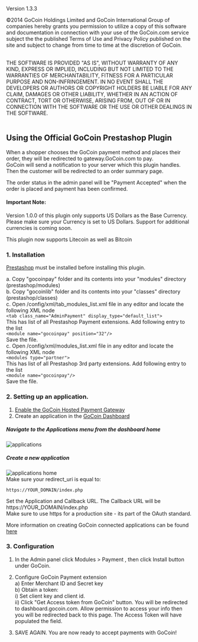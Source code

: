 Version 1.3.3

&copy;2014 GoCoin Holdings Limited and GoCoin International Group of companies hereby grants you permission to utilize a copy of this software and documentation in connection with your use of the GoCoin.com service subject the the published Terms of Use and Privacy Policy published on the site and subject to change from time to time at the discretion of GoCoin.<br><br>

THE SOFTWARE IS PROVIDED "AS IS", WITHOUT WARRANTY OF ANY KIND, EXPRESS OR IMPLIED, INCLUDING BUT NOT LIMITED TO THE WARRANTIES OF MERCHANTABILITY, FITNESS FOR A PARTICULAR PURPOSE AND NON-INFRINGEMENT. IN NO EVENT SHALL THE DEVELOPERS OR AUTHORS OR COPYRIGHT HOLDERS BE LIABLE FOR ANY CLAIM, DAMAGES OR OTHER LIABILITY, WHETHER IN AN ACTION OF CONTRACT, TORT OR OTHERWISE, ARISING FROM, OUT OF OR IN CONNECTION WITH THE SOFTWARE OR THE USE OR OTHER DEALINGS IN THE SOFTWARE.<br><br>

## Using the Official GoCoin Prestashop Plugin
When a shopper chooses the GoCoin payment method and places their order, they will be redirected to gateway.GoCoin.com to pay.  
GoCoin will send a notification to your server which this plugin handles.  Then the customer will be redirected to an order summary page.  

The order status in the admin panel will be "Payment Accepted" when the order is placed and payment has been confirmed. 

#### Important Note: 
Version 1.0.0 of this plugin only supports US Dollars as the Base Currency. Please make sure your Currency is set to US Dollars. Support for additional currencies is coming soon. 

This plugin now supports Litecoin as well as Bitcoin

### 1. Installation
[Prestashop](http://www.prestashop.com/) must be installed before installing this plugin.

a. 	Copy "gocoinpay" folder and its contents into your "modules" directory (prestashop/modules)<br>
b. 	Copy "gocoinlib" folder and its contents into your "classes" directory (prestashop/classes)<br>
c. 	Open /config/xml/tab_modules_list.xml file in any editor and locate the following XML node <br>
		`<tab class_name="AdminPayment" display_type="default_list">`<br>
		This has list of all Prestashop Payment extensions. Add following entry to the list<br>
		`<module name="gocoinpay" position="32"/>`<br>
		Save the file.<br>
c.	Open /config/xml/modules_list.xml file in any editor and locate the following XML node <br>
		`<modules type="partner">`<br>
		This has list of all Prestashop 3rd party extensions. Add following entry to the list<br>
		`<module name="gocoinpay"/>`<br>
		Save the file.<br>

### 2. Setting up an application.
1) [Enable the GoCoin Hosted Payment Gateway](http://www.gocoin.com/docs/hosted_gateway)<br>
2) Create an application in the [GoCoin Dashboard](https://dashboard.gocoin.com)

##### Navigate to the Applications menu from the dashboard home<br>
![applications](https://dl.dropboxusercontent.com/spa/pvghiam459l0yh2/rj1pj_-a.png)

##### Create a new application <br>
![applications home](https://dl.dropboxusercontent.com/spa/pvghiam459l0yh2/s61g2gn8.png)<br>
Make sure your redirect_uri is equal to:

```
https://YOUR_DOMAIN/index.php
```

Set the Application and Callback URL. The Callback URL will be https://YOUR_DOMAIN/index.php<br>
Make sure to use https for a production site - its part of the OAuth standard.

More information on creating GoCoin connected applications can be found [here](http://www.gocoin.com/docs)

### 3. Configuration

1. In the Admin panel click Modules > Payment , then click Install button under GoCoin.<br>

2. Configure GoCoin Payment extension<br>
  a) Enter Merchant ID and Secret key <br>
  b) Obtain a token:<br>
    i) Set client key and client id. <br>
    ii) Click "Get Access token from GoCoin" button. You will be redirected to dashboard.gocoin.com. Allow permission to access your info then you will be redirected back to this page. The Access Token will have populated the field. <br>
3. SAVE AGAIN. You are now ready to accept payments with GoCoin!
